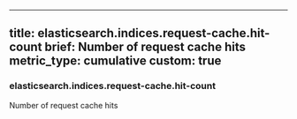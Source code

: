 
---
title: elasticsearch.indices.request-cache.hit-count
brief: Number of request cache hits
metric_type: cumulative
custom: true
---
### elasticsearch.indices.request-cache.hit-count

Number of request cache hits
